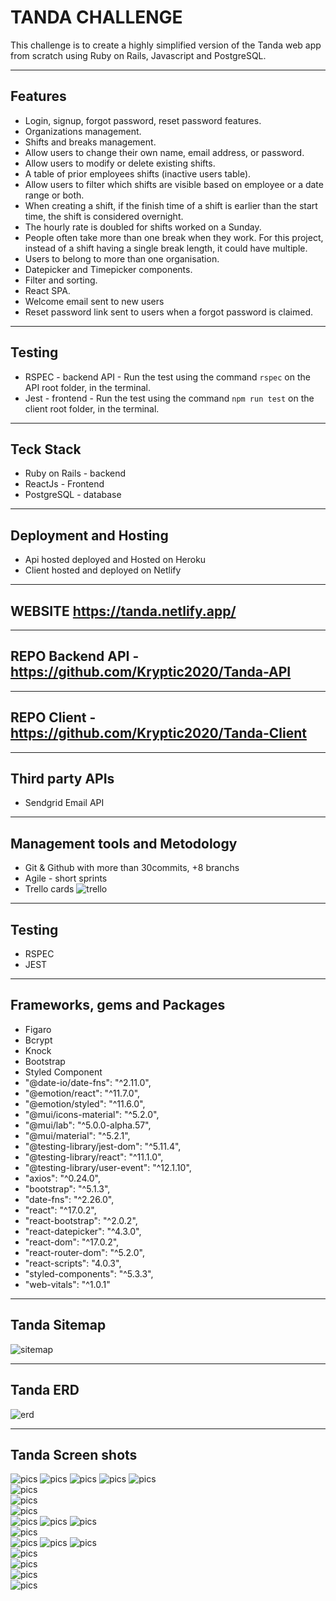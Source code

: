 # TANDA CHALLENGE
This challenge is to create a highly simplified version of the Tanda web app from scratch using Ruby on Rails, Javascript and PostgreSQL.  

---

## Features
* Login, signup, forgot password, reset password features.  
* Organizations management.  
* Shifts and breaks management.  
* Allow users to change their own name, email address, or password.  
* Allow users to modify or delete existing shifts.  
* A table of prior employees shifts (inactive users table).  
* Allow users to filter which shifts are visible based on employee or a date range or both.  
* When creating a shift, if the finish time of a shift is earlier than the start time, the shift is considered overnight.   
* The hourly rate is doubled for shifts worked on a Sunday.   
* People often take more than one break when they work. For this project, instead of a shift having a single break length, it could have multiple.  
* Users to belong to more than one organisation. 
* Datepicker and Timepicker components.  
* Filter and sorting.  
* React SPA. 
* Welcome email sent to new users
* Reset password link sent to users when a forgot password is claimed.   

---  

## Testing
- RSPEC - backend API - Run the test using the command ```rspec``` on the API root folder, in the terminal.  
- Jest - frontend - Run the test using the command ```npm run test``` on the client root folder, in the terminal.  

---  


## Teck Stack
* Ruby on Rails - backend
* ReactJs - Frontend 
* PostgreSQL - database  

---

## Deployment and Hosting
- Api hosted deployed and Hosted on Heroku
- Client hosted and deployed on Netlify  

---

## WEBSITE  https://tanda.netlify.app/  

---

## REPO Backend API - https://github.com/Kryptic2020/Tanda-API    
--- 
## REPO Client - https://github.com/Kryptic2020/Tanda-Client    
---

## Third party APIs
* Sendgrid Email API  
---

## Management tools and Metodology
* Git & Github with more than 30commits, +8 branchs
* Agile - short sprints
* Trello cards 
![trello](./img/Trello.png)  

---

## Testing
* RSPEC 
* JEST  

---

## Frameworks, gems and Packages
* Figaro
* Bcrypt
* Knock
* Bootstrap
* Styled Component
* "@date-io/date-fns": "^2.11.0",
* "@emotion/react": "^11.7.0",
* "@emotion/styled": "^11.6.0",
* "@mui/icons-material": "^5.2.0",
* "@mui/lab": "^5.0.0-alpha.57",
* "@mui/material": "^5.2.1",
* "@testing-library/jest-dom": "^5.11.4",
* "@testing-library/react": "^11.1.0",
* "@testing-library/user-event": "^12.1.10",
* "axios": "^0.24.0",
* "bootstrap": "^5.1.3",
* "date-fns": "^2.26.0",
* "react": "^17.0.2",
* "react-bootstrap": "^2.0.2",
* "react-datepicker": "^4.3.0",
* "react-dom": "^17.0.2",
* "react-router-dom": "^5.2.0",
* "react-scripts": "4.0.3",
* "styled-components": "^5.3.3",
* "web-vitals": "^1.0.1"  

---

## Tanda Sitemap  

![sitemap](./img/Sitemap.png)  

---

## Tanda ERD  

![erd](./img/ERD.png)    


---

## Tanda Screen shots  

![pics](./img/Signup.png)
![pics](./img/Login.png)
![pics](./img/Forgotpass.png)
![pics](./img/Resetpass.png)
![pics](./img/UserDetails-Edit.png)  
![pics](./img/OrganizationDashboard.png)  
![pics](./img/OrganizationDashboard-Mobile.png)  
![pics](./img/OrganizationDashboard-Mobile-b.png)  
![pics](./img/OrganizationShow.png)
![pics](./img/OrganizationUpdate.png)
![pics](./img/ShiftsDashboard-Desktop.png)  
![pics](./img/ShiftsDashboard.png)  
![pics](./img/ShiftAdd.png)
![pics](./img/ShiftAdd-Datepicker.png)
![pics](./img/ShiftAdd-Timepicker.png)  
![pics](./img/ShiftEdit.png)  
![pics](./img/Breaks-Add&Remove.png)  
![pics](./img/Email-welcome.png)  
![pics](./img/Email-resetPassLink.png)  

